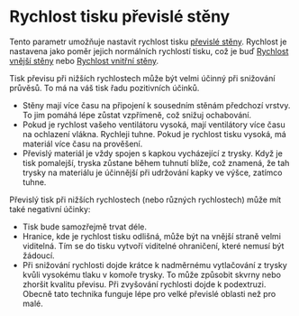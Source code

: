 Rychlost tisku převislé stěny
====
Tento parametr umožňuje nastavit rychlost tisku [převislé stěny](wall_overhang_angle.md). Rychlost je nastavena jako poměr jejich normálních rychlostí tisku, což je buď [Rychlost vnější stěny](../speed/speed_wall_0.md) nebo [Rychlost vnitřní stěny](../speed/speed_wall_x.md).

Tisk převisu při nižších rychlostech může být velmi účinný při snižování průvěsů. To má na váš tisk řadu pozitivních účinků.
* Stěny mají více času na připojení k sousedním stěnám předchozí vrstvy. To jim pomáhá lépe zůstat vzpřímeně, což snižuj ochabování.
* Pokud je rychlost vašeho ventilátoru vysoká, mají ventilátory více času na ochlazení vlákna. Rychleji tuhne. Pokud je rychlost tisku vysoká, má materiál více času na prověšení.
* Převislý materiál je vždy spojen s kapkou vycházející z trysky. Když je tisk pomalejší, tryska zůstane během tuhnutí blíže, což znamená, že tah trysky na materiálu je účinnější při udržování kapky ve výšce, zatímco tuhne.

Převislý tisk při nižších rychlostech (nebo různých rychlostech) může mít také negativní účinky:
* Tisk bude samozřejmě trvat déle.
* Hranice, kde je rychlost tisku odlišná, může být na vnější straně velmi viditelná. Tím se do tisku vytvoří viditelné ohraničení, které nemusí být žádoucí.
* Při snižování rychlosti dojde krátce k nadměrnému vytlačování z trysky kvůli vysokému tlaku v komoře trysky. To může způsobit skvrny nebo zhoršit kvalitu převisu. Při zvyšování rychlosti dojde k podextruzi. Obecně tato technika funguje lépe pro velké převislé oblasti než pro malé.
